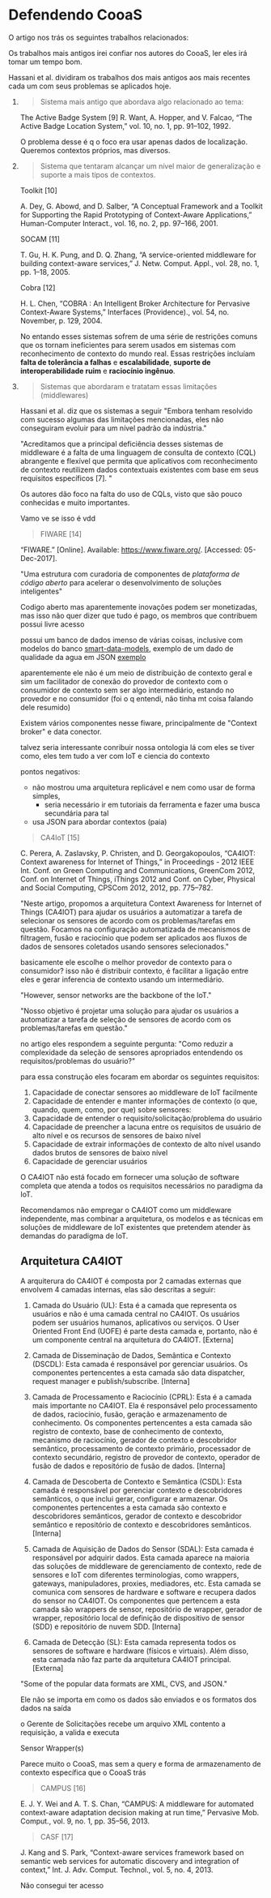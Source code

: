 # Defendendo CooaS

O artigo nos trás os seguintes trabalhos relacionados:

Os trabalhos mais antigos irei confiar nos autores do CooaS, ler eles irá tomar um tempo bom.

Hassani et al. dividiram os trabalhos dos mais antigos aos mais recentes cada um com seus problemas se aplicados hoje.

1. > Sistema mais antigo que abordava algo relacionado ao tema:

    The Active Badge System [9]
    R. Want, A. Hopper, and V. Falcao, “The Active Badge Location
    System,” vol. 10, no. 1, pp. 91–102, 1992.

    O problema desse é q o foco era usar apenas dados de localização.
    Queremos contextos próprios, mas diversos.

2. > Sistema que tentaram alcançar um nível maior de generalização e suporte a mais tipos de contextos.

    Toolkit [10]

    A. Dey, G. Abowd, and D. Salber, “A Conceptual Framework and a
    Toolkit for Supporting the Rapid Prototyping of Context-Aware
    Applications,” Human-Computer Interact., vol. 16, no. 2, pp. 97–166,
    2001.

    SOCAM [11]

    T. Gu, H. K. Pung, and D. Q. Zhang, “A service-oriented middleware
    for building context-aware services,” J. Netw. Comput. Appl., vol. 28,
    no. 1, pp. 1–18, 2005.

    Cobra [12]

    H. L. Chen, “COBRA : An Intelligent Broker Architecture for
    Pervasive Context-Aware Systems,” Interfaces (Providence)., vol. 54,
    no. November, p. 129, 2004.

    No entando esses sistemas sofrem de uma série de restrições comuns que os tornam ineficientes para serem usados ​​em sistemas com reconhecimento de contexto do mundo real. Essas restrições incluíam **falta de tolerância a falhas** e **escalabilidade**, **suporte de interoperabilidade ruim** e **raciocínio ingênuo**.

3. > Sistemas que abordaram e tratatam  essas limitações (middlewares)

    Hassani et al. diz que os sistemas a seguir "Embora tenham resolvido com sucesso algumas das limitações mencionadas, eles não conseguiram evoluir para um nível padrão da indústria."

    "Acreditamos que a principal deficiência desses sistemas de middleware é a falta de uma linguagem de consulta de contexto (CQL) abrangente e flexível que permita que aplicativos com reconhecimento de contexto reutilizem dados contextuais existentes com base em seus requisitos específicos [7]. "

    Os autores dão foco na falta do uso de CQLs, visto que são pouco conhecidas e muito importantes.

    Vamo ve se isso é vdd

    > FIWARE [14]

    “FIWARE.” [Online]. Available: <https://www.fiware.org/>. [Accessed: 05-Dec-2017].

    "Uma estrutura com curadoria de componentes de *plataforma de código aberto* para acelerar o desenvolvimento de soluções inteligentes"

    Codigo aberto mas aparentemente inovações podem ser monetizadas, mas isso não quer dizer que tudo é pago, os membros que contribuem possui livre acesso

    possui um banco de dados imenso de várias coisas, inclusive com modelos do banco [smart-data-models](https://www.fiware.org/smart-data-models/), exemplo de um dado de qualidade da agua em JSON [exemplo](https://smart-data-models.github.io/dataModel.WaterQuality/WaterQualityObserved/examples/example.json)

    aparentemente ele não é um meio de distribuição de contexto geral e sim um facilitador de conexão do provedor de contexto com o consumidor de contexto sem ser algo intermediário, estando no provedor e no consumidor (foi o q entendi, não tinha mt coisa falando dele resumido)

    Existem vários componentes nesse fiware, principalmente de "Context broker" e data conector.

    talvez seria interessante conribuir nossa ontologia lá com eles se tiver como, eles tem tudo a ver com IoT e ciencia do contexto

    pontos negativos:
    - não mostrou uma arquitetura replicável e nem como usar de forma simples,
      - seria necessário ir em tutoriais da ferramenta e fazer uma busca secundária para tal
    - usa JSON para abordar contextos (paia)

    > CA4IoT [15]

    C. Perera, A. Zaslavsky, P. Christen, and D. Georgakopoulos, “CA4IOT: Context awareness for Internet of Things,” in Proceedings - 2012 IEEE Int. Conf. on Green Computing and Communications, GreenCom 2012, Conf. on Internet of Things, iThings 2012 and Conf. on Cyber, Physical and Social Computing, CPSCom 2012, 2012, pp. 775–782.

    "Neste artigo, propomos a arquitetura Context Awareness for Internet of Things (CA4IOT) para ajudar os usuários a automatizar a tarefa de selecionar os sensores de acordo com os problemas/tarefas em questão. Focamos na configuração automatizada de mecanismos de filtragem, fusão e raciocínio que podem ser aplicados aos fluxos de dados de sensores coletados usando sensores selecionados."

    basicamente ele escolhe o melhor provedor de contexto para o consumidor? isso não é distribuir contexto, é facilitar a ligação entre eles e gerar inferencia de contexto usando um intermediário.

    "However, sensor networks are the backbone of the IoT."

    "Nosso objetivo é projetar uma solução para ajudar os usuários a automatizar a tarefa de seleção de sensores de acordo com os problemas/tarefas em questão."

    no artigo eles respondem a seguinte pergunta: "Como reduzir a complexidade da seleção de sensores apropriados entendendo os requisitos/problemas do usuário?"

    para essa construção eles focaram em abordar os seguintes requisitos:

    1. Capacidade de conectar sensores ao middleware de IoT facilmente
    2. Capacidade de entender e manter informações de contexto (o que, quando, quem, como, por que) sobre sensores:
    3. Capacidade de entender o requisito/solicitação/problema do usuário
    4. Capacidade de preencher a lacuna entre os requisitos de usuário de alto nível e os recursos de sensores de baixo nível
    5. Capacidade de extrair informações de contexto de alto nível usando dados brutos de sensores de baixo nível
    6. Capacidade de gerenciar usuários

    O CA4IOT não está focado em fornecer uma solução de software completa que atenda a todos os requisitos necessários no paradigma da IoT.

    Recomendamos não empregar o CA4IOT como um middleware independente, mas combinar a arquitetura, os modelos e as técnicas em soluções de middleware de IoT existentes que pretendem atender às demandas do paradigma de IoT.

   ## Arquitetura CA4IOT

    A arquiterura do CA4IOT é composta por 2 camadas externas que envolvem 4 camadas internas, elas são descritas a seguir:

    1. Camada do Usuário (UL): Esta é a camada que representa os usuários e não é uma camada central no CA4IOT. Os usuários podem ser usuários humanos, aplicativos ou serviços. O User Oriented Front End (UOFE) é parte desta camada e, portanto, não é um componente central na arquitetura do CA4IOT. [Externa]

    2. Camada de Disseminação de Dados, Semântica e Contexto (DSCDL): Esta camada é responsável por gerenciar usuários. Os componentes pertencentes a esta camada são data dispatcher, request manager e publish/subscribe. [Interna]

    3. Camada de Processamento e Raciocínio (CPRL): Esta é a camada mais importante no CA4IOT. Ela é responsável pelo processamento de dados, raciocínio, fusão, geração e armazenamento de conhecimento. Os componentes pertencentes a esta camada são registro de contexto, base de conhecimento de contexto, mecanismo de raciocínio, gerador de contexto e descobridor semântico, processamento de contexto primário, processador de contexto secundário, registro de provedor de contexto, operador de fusão de dados e repositório de fusão de dados. [Interna]

    4. Camada de Descoberta de Contexto e Semântica (CSDL): Esta camada é responsável por gerenciar contexto e descobridores semânticos, o que inclui gerar, configurar e armazenar. Os componentes pertencentes a esta camada são contexto e descobridores semânticos, gerador de contexto e descobridor semântico e repositório de contexto e descobridores semânticos. [Interna]

    5. Camada de Aquisição de Dados do Sensor (SDAL): Esta camada é responsável por adquirir dados. Esta camada aparece na maioria das soluções de middleware de gerenciamento de contexto, rede de sensores e IoT com diferentes terminologias, como wrappers, gateways, manipuladores, proxies, mediadores, etc. Esta camada se comunica com sensores de hardware e software e recupera dados do sensor no CA4IOT. Os componentes que pertencem a esta camada são wrappers de sensor, repositório de wrapper, gerador de wrapper, repositório local de definição de dispositivo de sensor (SDD) e repositório de nuvem SDD. [Interna]

    6. Camada de Detecção (SL): Esta camada representa todos os sensores de software e hardware (físicos e virtuais). Além disso, esta camada não faz parte da arquitetura CA4IOT principal. [Externa]

    "Some of the popular data formats are XML, CVS, and JSON."

    Ele não se importa em como os dados são enviados e os formatos dos dados na saída

    o Gerente de Solicitações recebe um arquivo XML contento a requisição, a valida e executa

    Sensor Wrapper(s)

    Parece muito o CooaS, mas sem a query e forma de armazenamento de contexto específica que o CooaS trás

    > CAMPUS [16]

    E. J. Y. Wei and A. T. S. Chan, “CAMPUS: A middleware for automated context-aware adaptation decision making at run time,” Pervasive Mob. Comput., vol. 9, no. 1, pp. 35–56, 2013.

    > CASF [17]

    J. Kang and S. Park, “Context-aware services framework based on semantic web services for automatic discovery and integration of context,” Int. J. Adv. Comput. Technol., vol. 5, no. 4, 2013.

    Não consegui ter acesso
